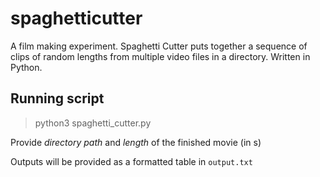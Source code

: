 # spaghetticutter
A film making experiment. Spaghetti Cutter puts together a sequence of clips of random lengths from multiple video files in a directory. Written in Python.

## Running script
> python3 spaghetti_cutter.py

Provide _directory path_ and _length_ of the finished movie (in s)

Outputs will be provided as a formatted table in `output.txt`
